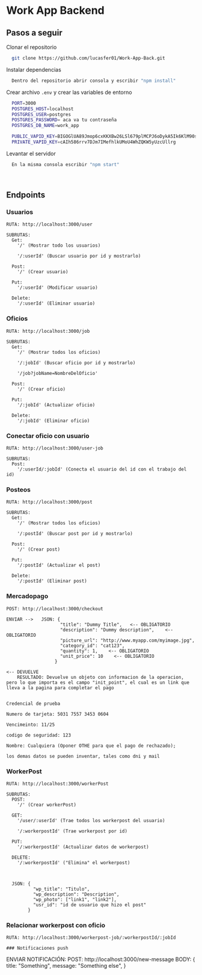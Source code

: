 # Work App Backend

## Pasos a seguir

Clonar el repositorio

```bash
  git clone https://github.com/lucasfer01/Work-App-Back.git
```

Instalar dependencias

```bash
  Dentro del repositorio abrir consola y escribir "npm install"
```

Crear archivo `.env` y crear las variables de entorno

```bash
  PORT=3000
  POSTGRES_HOST=localhost
  POSTGRES_USER=postgres
  POSTGRES_PASSWORD= aca va tu contraseña
  POSTGRES_DB_NAME=work_app

  PUBLIC_VAPID_KEY=BIGOGlUA89Jmop6cxKKXBw26LSl679plMCPJ6oDykA5Ik6KlM90sBZcxy80tkPq5HIYd-55vc-M-3Xs1my8SgX4
  PRIVATE_VAPID_KEY=cAIh586rrv7DJm7IMefhlkUMoU4WhZQKW5yUzcUllrg
```

Levantar el servidor

```bash
  En la misma consola escribir "npm start"
```

</br>

## Endpoints

### Usuarios
````
RUTA: http://localhost:3000/user

SUBRUTAS:
  Get:
    '/' (Mostrar todo los usuarios)

    '/:userId' (Buscar usuario por id y mostrarlo)

  Post:
    '/' (Crear usuario)

  Put:
    '/:userId' (Modificar usuario)

  Delete:
    '/:userId' (Eliminar usuario)  
````

### Oficios

````
RUTA: http://localhost:3000/job

SUBRUTAS:
  Get:
    '/' (Mostrar todos los oficios)

    '/:jobId' (Buscar oficio por id y mostrarlo)

    '/job?jobName=NombreDelOficio'

  Post:
    '/' (Crear oficio)

  Put:
    '/:jobId' (Actualizar oficio)

  Delete:
    '/:jobId' (Eliminar oficio)
````

### Conectar oficio con usuario

````
RUTA: http://localhost:3000/user-job

SUBRUTAS:
  Post:
    '/:userId/:jobId' (Conecta el usuario del id con el trabajo del id)
````

### Posteos

````
RUTA: http://localhost:3000/post

SUBRUTAS:
  Get:
    '/' (Mostrar todos los oficios)

    '/:postId' (Buscar post por id y mostrarlo)

  Post:
    '/' (Crear post)

  Put:
    '/:postId' (Actualizar el post)

  Delete:
    '/:postId' (Eliminar post)
````

### Mercadopago

````
POST: http://localhost:3000/checkout

ENVIAR -->   JSON: {
                    "title": "Dummy Title",   <-- OBLIGATORIO
                    "description": "Dummy description",    <-- OBLIGATORIO
                    "picture_url": "http://www.myapp.com/myimage.jpg",
                    "category_id": "cat123",
                    "quantity": 1,    <-- OBLIGATORIO
                    "unit_price": 10    <-- OBLIGATORIO
                  }

<-- DEVUELVE
    RESULTADO: Devuelve un objeto con informacion de la operacion, pero lo que importa es el campo "init_point", el cual es un link que lleva a la pagina para completar el pago


Credencial de prueba

Numero de tarjeta: 5031 7557 3453 0604

Vencimeinto: 11/25

codigo de seguridad: 123

Nombre: Cualquiera (Oponer OTHE para que el pago de rechazado);

los demas datos se pueden inventar, tales como dni y mail
````


### WorkerPost

````
RUTA: http://localhost:3000/workerPost

SUBRUTAS:
  POST: 
    '/' (Crear workerPost)

  GET: 
    '/user/:userId' (Trae todos los workerpost del usuario)

    '/:workerpostId' (Trae workerpost por id) 

  PUT:
    '/:workerpostId' (Actualizar datos de workerpost)

  DELETE:
    '/:workerpostId' ("Elimina" el workerpost)



  JSON: {
          "wp_title": "Titulo",
          "wp_description": "Description",
          "wp_photo": ["link1", "link2"],
          "usr_id": "id de usuario que hizo el post"
        }

````

### Relacionar workerpost con oficio

````
RUTA: http://localhost:3000/workerpost-job/:workerpostId/:jobId

### Notificaciones push

````
ENVIAR NOTIFICACIÓN: 
POST: http://localhost:3000/new-message
BODY: {
  title: "Something",
  message: "Something else",
}


````